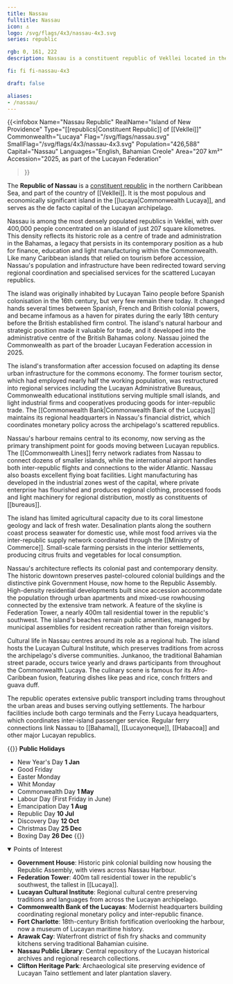 ```yaml
---
title: Nassau
fulltitle: Nassau
icon: ⚓️
logo: /svg/flags/4x3/nassau-4x3.svg
series: republic

rgb: 0, 161, 222
description: Nassau is a constituent republic of Vekllei located in the northern Caribbean Sea.

fi: fi fi-nassau-4x3

draft: false

aliases:
- /nassau/
---
```

{{<infobox
     Name="Nassau Republic"
     RealName="Island of New Providence"
     Type="[[republics|Constituent Republic]] of [[Vekllei]]"
     Commonwealth="Lucaya"
     Flag="/svg/flags/nassau.svg"
     SmallFlag="/svg/flags/4x3/nassau-4x3.svg"
     Population="426,588"
     Capital="Nassau"
     Languages="English, Bahamian Creole"
     Area="207 km²"
     Accession="2025, as part of the Lucayan Federation"
 >}}

The <span class="fi fi-nassau-4x3"></span> **Republic of Nassau** is a [constituent republic](/republics/) in the northern Caribbean Sea, and part of the country of [[Vekllei]]. It is the most populous and economically significant island in the [[lucaya|Commonwealth Lucaya]], and serves as the de facto capital of the Lucayan archipelago.

Nassau is among the most densely populated republics in Vekllei, with over 400,000 people concentrated on an island of just 207 square kilometres. This density reflects its historic role as a centre of trade and administration in the Bahamas, a legacy that persists in its contemporary position as a hub for finance, education and light manufacturing within the Commonwealth. Like many Caribbean islands that relied on tourism before accession, Nassau's population and infrastructure have been redirected toward serving regional coordination and specialised services for the scattered Lucayan republics.

The island was originally inhabited by Lucayan Taino people before Spanish colonisation in the 16th century, but very few remain there today. It changed hands several times between Spanish, French and British colonial powers, and became infamous as a haven for pirates during the early 18th century before the British established firm control. The island's natural harbour and strategic position made it valuable for trade, and it developed into the administrative centre of the British Bahamas colony. Nassau joined the Commonwealth as part of the broader Lucayan Federation accession in 2025.

The island's transformation after accession focused on adapting its dense urban infrastructure for the commons economy. The former tourism sector, which had employed nearly half the working population, was restructured into regional services including the Lucayan Administrative Bureaus, Commonwealth educational institutions serving multiple small islands, and light industrial firms and cooperatives producing goods for inter-republic trade. The [[Commonwealth Bank|Commonwealth Bank of the Lucayas]] maintains its regional headquarters in Nassau's financial district, which coordinates monetary policy across the archipelago's scattered republics.

Nassau's harbour remains central to its economy, now serving as the primary transhipment point for goods moving between Lucayan republics. The [[Commonwealth Lines]] ferry network radiates from Nassau to connect dozens of smaller islands, while the international airport handles both inter-republic flights and connections to the wider Atlantic. Nassau also boasts excellent flying boat facilities. Light manufacturing has developed in the industrial zones west of the capital, where private enterprise has flourished and produces regional clothing, processed foods and light machinery for regional distribution, mostly as constituents of [[bureaus]].

The island has limited agricultural capacity due to its coral limestone geology and lack of fresh water. Desalination plants along the southern coast process seawater for domestic use, while most food arrives via the inter-republic supply network coordinated through the [[Ministry of Commerce]]. Small-scale farming persists in the interior settlements, producing citrus fruits and vegetables for local consumption.

Nassau's architecture reflects its colonial past and contemporary density. The historic downtown preserves pastel-coloured colonial buildings and the distinctive pink Government House, now home to the Republic Assembly. High-density residential developments built since accession accommodate the population through urban apartments and mixed-use rowhousing connected by the extensive tram network. A feature of the skyline is Federation Tower, a nearly 400m tall residential tower in the republic's southwest. The island's beaches remain public amenities, managed by municipal assemblies for resident recreation rather than foreign visitors.

Cultural life in Nassau centres around its role as a regional hub. The island hosts the Lucayan Cultural Institute, which preserves traditions from across the archipelago's diverse communities. Junkanoo, the traditional Bahamian street parade, occurs twice yearly and draws participants from throughout the Commonwealth Lucaya. The culinary scene is famous for its Afro-Caribbean fusion, featuring dishes like peas and rice, conch fritters and guava duff.

The republic operates extensive public transport including trams throughout the urban areas and buses serving outlying settlements. The harbour facilities include both cargo terminals and the Ferry Lucaya headquarters, which coordinates inter-island passenger service. Regular ferry connections link Nassau to [[Bahama]], [[Lucayoneque]], [[Habacoa]] and other major Lucayan republics.

{{<note table>}}
**Public Holidays**

* New Year's Day **1 Jan**
* Good Friday
* Easter Monday
* Whit Monday
* Commonwealth Day **1 May**
* Labour Day (First Friday in June)
* Emancipation Day **1 Aug**
* Republic Day **10 Jul**
* Discovery Day **12 Oct**
* Christmas Day **25 Dec**
* Boxing Day **26 Dec**
{{</note>}}

<details open>
<summary>Points of Interest</summary>

- **Government House**: Historic pink colonial building now housing the Republic Assembly, with views across Nassau Harbour.
- **Federation Tower**: 400m tall residential tower in the republic's southwest, the tallest in [[Lucaya]].
- **Lucayan Cultural Institute**: Regional cultural centre preserving traditions and languages from across the Lucayan archipelago.
- **Commonwealth Bank of the Lucayas**: Modernist headquarters building coordinating regional monetary policy and inter-republic finance.
- **Fort Charlotte**: 18th-century British fortification overlooking the harbour, now a museum of Lucayan maritime history.
- **Arawak Cay**: Waterfront district of fish fry shacks and community kitchens serving traditional Bahamian cuisine.
- **Nassau Public Library**: Central repository of the Lucayan historical archives and regional research collections.
- **Clifton Heritage Park**: Archaeological site preserving evidence of Lucayan Taino settlement and later plantation slavery.
</details>